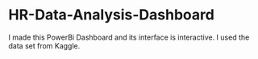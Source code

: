 # HR-Data-Analysis-Dashboard
I made this PowerBi Dashboard and its interface is interactive. I used the data set from Kaggle.
